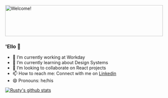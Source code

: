 <img src="https://ghe.megaleo.com/vibdev/vibdev/blob/master/preview.svg" width="100%" height="100" alt="Welcome!">

### 'Ello 👋


- 🔭 I’m currently working at Workday
- 🌱 I’m currently learning about Design Systems
- 👯 I’m looking to collaborate on React projects
- 📫 How to reach me: Connect with me on [Linkedin](https://www.linkedin.com/in/vibdev/)
- 😄 Pronouns: he/his

[![Rusty's github stats](https://github-readme-stats.vercel.app/api?username=vibdev&count_private=true&show_icons=true&theme=nord&hide_rank=false)](https://github.com/vibdev/github-readme-stats)

<!-- [![Top Langs](https://github-readme-stats.vercel.app/api/top-langs/?username=vibdev&show_icons=true&theme=nord)](https://github.com/anuraghazra/github-readme-stats) -->
